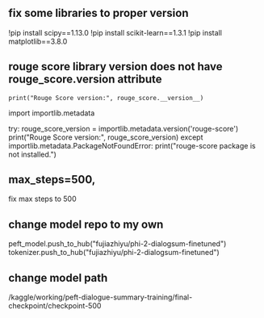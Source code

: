 ## fix some libraries to proper version
!pip install scipy==1.13.0
!pip install scikit-learn==1.3.1
!pip install matplotlib==3.8.0

## rouge score library version does not have rouge_score.__version__ attribute
`print("Rouge Score version:", rouge_score.__version__)`

import importlib.metadata

try:
    rouge_score_version = importlib.metadata.version('rouge-score')
    print("Rouge Score version:", rouge_score_version)
except importlib.metadata.PackageNotFoundError:
    print("rouge-score package is not installed.")

## max_steps=500,
fix max steps to 500

## change model repo to my own
peft_model.push_to_hub("fujiazhiyu/phi-2-dialogsum-finetuned")
tokenizer.push_to_hub("fujiazhiyu/phi-2-dialogsum-finetuned")

## change model path
/kaggle/working/peft-dialogue-summary-training/final-checkpoint/checkpoint-500
